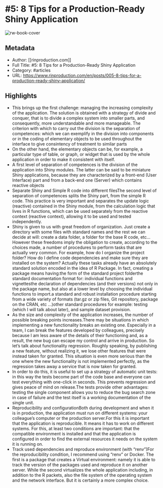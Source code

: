 # #5: 8 Tips for a Production-Ready Shiny Application

![rw-book-cover](https://readwise-assets.s3.amazonaws.com/static/images/article1.be68295a7e40.png)

## Metadata
- Author: [[rinproduction.com]]
- Full Title: #5: 8 Tips for a Production-Ready Shiny Application
- Category: #articles
- URL: https://www.rinproduction.com/en/posts/005-8-tips-for-a-production-ready-shiny-application/

## Highlights
- This brings up the first challenge: managing the increasing complexity of the application. The solution is obtained with a strategy of divide and conquer, that is to divide a complex system into smaller parts, and consequently, more understandable and more manageable. The criterion with which to carry out the division is the separation of competences: which we can exemplify in the division into components or in the coding of elementary objects to be used throughout the interface to give consintency of treatment to similar parts
- On the other hand, the elementary objects can be, for example, a particular type of table, or graph, or widget that is used by the whole application in order to make it consistent with itself.
- A first level of separation of competences is the division of the application into Shiny modules. The latter can be said to be miniature Shiny applications, because they are characterized by a front-end (User Interface) part and from a back-end one (Server) which contains reactive objects
- Separate Shiny and Simple R code into different filesThe second level of separation of competences splits the Shiny part, from the simple R code. This practice is very important and separates the update logic (reactive) contained in the Shiny module, from the calculation logic that lives in R functions, which can be used separately from the reactive context (reactive context), allowing it to be used and tested independently.
- Shiny is given to us with great freedom of organization. Just create a directory with some files with standard names and the rest we can decide at will: create a data folder, a folder for the base R code, etc&mldr; However these freedoms imply the obligation to create, according to the choices made, a number of procedures to perform tasks that are actually very common. For example, how do I organize the project folder? How do I define code dependencies and make sure they are installed on the system? Actually these tasks already have an absolutely standard solution encoded in the idea of R Package. In fact, creating a package means having:the form of the standard project folderthe standard documentation format for: individual functions and vignettesthe declaration of dependencies (and their versions) not only in the package name, but also at a lower level by choosing the individual functions to import.a standard and robust installation procedure starting from a wide variety of formats (tar.gz or zip files, Git repository, package on the CRAN, etc &mldr;)other standard procedures for example: testing (which I will talk about later), and sample dataset provision.
- As the size and complexity of the application increases, the number of possible breaking points increases.There may be situations in which implementing a new functionality breaks an existing one. Especially in a team, I can break the features developed by colleagues, precisely because I am less aware of the details of their functioning and, as a result, the new bug can escape my control and arrive in production. So let’s talk about functionality regression. Roughly speaking, by publishing a new feature, without realizing it, we lose other features that were instead taken for granted. This situation is even more serious than the one where the new functionality is not implemented perfectly, as the regression takes away a service that is now taken for granted.
- In order to do this, it is useful to set up a strategy of automatic unit tests: in this way the tests become part of the code base and everyone can test everything with one-click in seconds. This prevents regression and gives peace of mind on release.The tests provide other advantages: testing the single component allows you to reduce the bug search zone in case of failure and the test itself is a working documentation of the single unit.
- Reproducibility and configurationBoth during development and when it is in production, the application must run on different systems: your colleague’s computer or the production server.For this it is important that the application is reproducible. It means it has to work on different systems. For this, at least two conditions are important: that the compatible environment is installed and that the application is configured in order to find the external resources it needs on the system it is running on.
- Track used dependencies and reproduce environment (with “renv”)For the reproducibility condition, I recommend using “renv” or Docker. The first is a package that creates a Virtual environment: namely it is able to track the version of the packages used and reproduce it on another server. While the second virtualizes the whole application including, in addition to the R packets, also the file system of the operating system and the network interface. But it is certainly a more complex choice.
